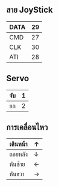 ## สาย JoyStick
| DATA | 29 |
|------|----|
| CMD  | 27 |
| CLK  | 30 |
| ATI  | 28 |

## Servo
| จับ | 1 |
|----|----|
| ยก | 2 |

## การเคลื่อนไหว
| เดินหน้า | ↑ |
|------|-----|
| ถอยหลัง | ↓ |
| หันซ้าย  | ← |
| หันขวา  | → |
